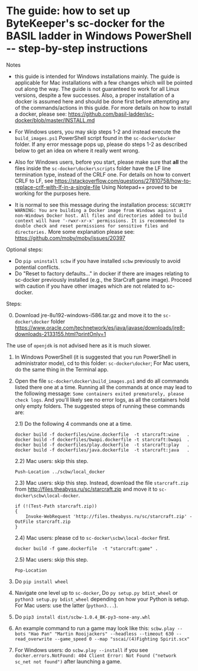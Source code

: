 The guide: how to set up ByteKeeper's sc-docker for the BASIL ladder in Windows PowerShell -- step-by-step instructions
======================================================================================

Notes 
* this guide is intended for Windows installations mainly. The guide is applicable for Mac installations with a few changes which will be pointed out along the way. The guide is not guaranteed to work for all Linux versions, despite a few successes. Also, a proper installation of a docker is assumed here and should be done first before attempting any of the commands/actions in this guide. For more details on how to install a docker, please see: https://github.com/basil-ladder/sc-docker/blob/master/INSTALL.md

* For Windows users, you may skip steps 1-2 and instead execute the `build_images.ps1` PowerShell script found in the `sc-docker\docker` folder. If any error message pops up, please do steps 1-2 as described below to get an idea on where it really went wrong.

* Also for Windows users, before you start, please make sure that **all** the files inside the `sc-docker\docker\scripts` folder have the LF line termination type, instead of the CRLF one. For details on how to convert CRLF to LF, see https://stackoverflow.com/questions/27810758/how-to-replace-crlf-with-lf-in-a-single-file
Using Notepad++ proved to be working for the purposes here.

* It is normal to see this message during the installation process:
`SECURITY WARNING: You are building a Docker image from Windows against a non-Windows Docker host. All files and directories added to build context will have '-rwxr-xr-x' permissions. It is recommended to double check and reset permissions for sensitive files and directories.`
More some explanation please see: https://github.com/moby/moby/issues/20397

Optional steps:
* Do `pip uninstall scbw` if you have installed `scbw` previously to avoid potential conflicts.
* Do "Reset to factory defaults..." in docker if there are images relating to sc-docker previously installed (e.g., the StarCraft game image). Proceed with caution if you have other images which are not related to sc-docker.

Steps:

0. Download jre-8u192-windows-i586.tar.gz and move it to the `sc-docker\docker` folder
https://www.oracle.com/technetwork/es/java/javase/downloads/jre8-downloads-2133155.html?printOnly=1
  
  The use of `openjdk` is not advised here as it is much slower.
  
1. In Windows PowerShell (it is suggested that you run PowerShell in administrator mode), cd to this folder: `sc-docker\docker`; For Mac users, do the same thing in the Terminal app.

2. Open the file `sc-docker\docker\build_images.ps1` and do all commands listed there one at a time. Running all the commands at once may lead to the following message: `Some containers exited prematurely, please check logs`. And you'll likely see no error logs, as all the containers hold only empty folders. The suggested steps of running these commands are:

    2.1) Do the following 4 commands one at a time.
    ```
    docker build -f dockerfiles/wine.dockerfile  -t starcraft:wine   .
    docker build -f dockerfiles/bwapi.dockerfile -t starcraft:bwapi  .
    docker build -f dockerfiles/play.dockerfile  -t starcraft:play   .
    docker build -f dockerfiles/java.dockerfile  -t starcraft:java   .
    ```

    2.2) Mac users: skip this step.
    ```
    Push-Location ../scbw/local_docker
    ```

    2.3) Mac users: skip this step. Instead, download the file `starcraft.zip` from
    http://files.theabyss.ru/sc/starcraft.zip and move it to `sc-docker\scbw\local-docker`.
    ```
    if (!(Test-Path starcraft.zip))
    {
        Invoke-WebRequest 'http://files.theabyss.ru/sc/starcraft.zip' -OutFile starcraft.zip
    }
    ```

    2.4) Mac users: please cd to `sc-docker\scbw\local-docker` first.
    ```
    docker build -f game.dockerfile  -t "starcraft:game" .
    ```

    2.5) Mac users: skip this step.
    ```
    Pop-Location
    ```

3. Do `pip install wheel`
4. Navigate one level up to `sc-docker`, Do `py setup.py bdist_wheel` or `python3 setup.py bdist_wheel` depending on how your Python is setup. For Mac users: use the latter (`python3...`).
5. Do `pip3 install dist/scbw-1.0.4_BK-py3-none-any.whl`
6. An example command to run a game may look like this:
`scbw.play --bots "Hao Pan" "Martin Rooijackers" --headless --timeout 630 --read_overwrite --game_speed 0 --map "sscai/(4)Fighting Spirit.scx"`
7. For Windows users: do `scbw.play --install` if you see `docker.errors.NotFound: 404 Client Error: Not Found ("network sc_net not found")` after launching a game.
